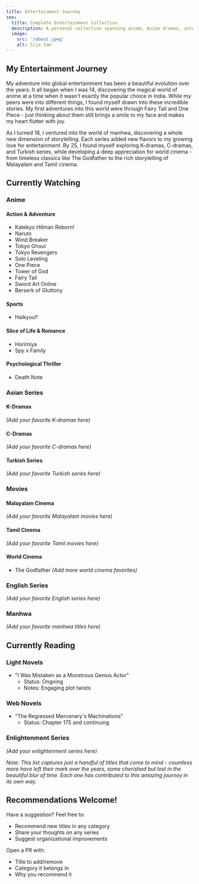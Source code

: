 ```yaml
---
title: Entertainment Journey
seo:
  title: Complete Entertainment Collection
  description: A personal collection spanning anime, Asian dramas, international series, and movies. Building video streaming apps at Diagnal. Based in Ernakulam.
  image:
    src: '/about.jpeg'
    alt: Sijo Sam
---
```


## My Entertainment Journey

My adventure into global entertainment has been a beautiful evolution over the years. It all began when I was 14, discovering the magical world of anime at a time when it wasn't exactly the popular choice in India. While my peers were into different things, I found myself drawn into these incredible stories. My first adventures into this world were through Fairy Tail and One Piece - just thinking about them still brings a smile to my face and makes my heart flutter with joy.

As I turned 18, I ventured into the world of manhwa, discovering a whole new dimension of storytelling. Each series added new flavors to my growing love for entertainment. By 25, I found myself exploring K-dramas, C-dramas, and Turkish series, while developing a deep appreciation for world cinema - from timeless classics like The Godfather to the rich storytelling of Malayalam and Tamil cinema.

## Currently Watching

### Anime

#### Action & Adventure

- Katekyo Hitman Reborn!
- Naruto
- Wind Breaker
- Tokyo Ghoul
- Tokyo Revengers
- Solo Leveling
- One Piece
- Tower of God
- Fairy Tail
- Sword Art Online
- Berserk of Gluttony

#### Sports

- Haikyuu!!

#### Slice of Life & Romance

- Horimiya
- Spy x Family

#### Psychological Thriller

- Death Note

### Asian Series

#### K-Dramas

_(Add your favorite K-dramas here)_

#### C-Dramas

_(Add your favorite C-dramas here)_

#### Turkish Series

_(Add your favorite Turkish series here)_

### Movies

#### Malayalam Cinema

_(Add your favorite Malayalam movies here)_

#### Tamil Cinema

_(Add your favorite Tamil movies here)_

#### World Cinema

- The Godfather
  _(Add more world cinema favorites)_

### English Series

_(Add your favorite English series here)_

### Manhwa

_(Add your favorite manhwa titles here)_

## Currently Reading

### Light Novels

- "I Was Mistaken as a Monstrous Genius Actor"
  - Status: Ongoing
  - Notes: Engaging plot twists

### Web Novels

- "The Regressed Mercenary's Machinations"
  - Status: Chapter 175 and continuing

### Enlightenment Series

_(Add your enlightenment series here)_

_Note: This list captures just a handful of titles that come to mind - countless more have left their mark over the years, some cherished but lost in the beautiful blur of time. Each one has contributed to this amazing journey in its own way._

## Recommendations Welcome!

Have a suggestion? Feel free to:

- Recommend new titles in any category
- Share your thoughts on any series
- Suggest organizational improvements

Open a PR with:

- Title to add/remove
- Category it belongs in
- Why you recommend it

